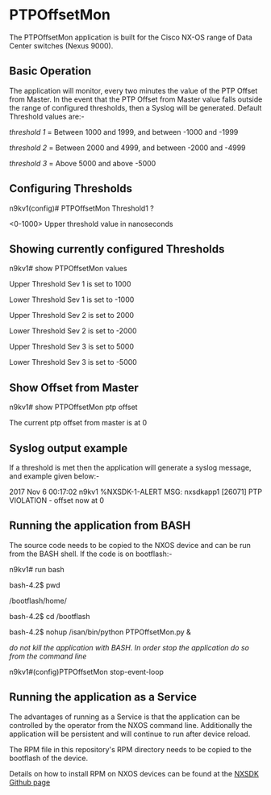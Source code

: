 # PTPOffsetMon

The PTPOffsetMon application is built for the Cisco NX-OS range of Data Center switches (Nexus 9000).  

## Basic Operation

The application will monitor, every two minutes the value of the PTP Offset from Master.  In the 
event that the PTP Offset from Master value falls outside the range of configured thresholds, then
a Syslog will be generated.  Default Threshold values are:-

*threshold 1*  = Between 1000 and 1999, and between -1000 and -1999

*threshold 2*  = Between 2000 and 4999, and between -2000 and -4999

*threshold 3*  = Above 5000 and above -5000

## Configuring Thresholds

n9kv1(config)# PTPOffsetMon Threshold1 ?

  <0-1000>  Upper threshold value in nanoseconds

## Showing currently configured Thresholds

n9kv1# show PTPOffsetMon values

Upper Threshold Sev 1 is set to 1000 

Lower Threshold Sev 1 is set to -1000 


Upper Threshold Sev 2 is set to 2000 

Lower Threshold Sev 2 is set to -2000 


Upper Threshold Sev 3 is set to 5000 

Lower Threshold Sev 3 is set to -5000

## Show Offset from Master

n9kv1# show PTPOffsetMon ptp offset 

The current ptp offset from master is at 0


## Syslog output example

If a threshold is met then the application will generate a syslog message, and example given below:-

2017 Nov  6 00:17:02 n9kv1 %NXSDK-1-ALERT MSG:  nxsdkapp1 [26071]  PTP VIOLATION - offset now at 0


## Running the application from BASH

The source code needs to be copied to the NXOS device and can be run from the BASH shell. If the code
is on bootflash:-

n9kv1# run bash

bash-4.2$ pwd

/bootflash/home/

bash-4.2$ cd /bootflash

bash-4.2$ nohup /isan/bin/python PTPOffsetMon.py &

*do not kill the application with BASH.  In order stop the application do so from the command line*

n9kv1#(config)PTPOffsetMon stop-event-loop

## Running the application as a Service

The advantages of running as a Service is that the application can be controlled by the operator from the NXOS
command line.  Additionally the application will be persistent and will continue to run after device reload.

The RPM file in this repository's RPM directory needs to be copied to the bootflash of the device.

Details on how to install RPM on NXOS devices can be found at the [NXSDK Github page](https://github.com/ciscodevnet/nx-sdk)
